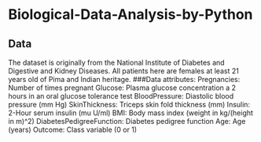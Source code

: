 # Biological-Data-Analysis-by-Python

## Data
The dataset is originally from the National Institute of Diabetes and Digestive and Kidney Diseases. All patients here are females at least 21 years old of Pima and Indian heritage.
###Data attributes:
Pregnancies: Number of times pregnant
Glucose: Plasma glucose concentration a 2 hours in an oral glucose tolerance test
BloodPressure: Diastolic blood pressure (mm Hg)
SkinThickness: Triceps skin fold thickness (mm)
Insulin: 2-Hour serum insulin (mu U/ml)
BMI: Body mass index (weight in kg/(height in m)^2)
DiabetesPedigreeFunction: Diabetes pedigree function
Age: Age (years)
Outcome: Class variable (0 or 1)
